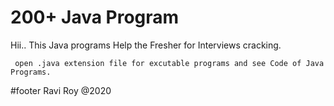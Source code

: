 # 200+ Java Program

Hii.. This Java programs Help the Fresher for Interviews cracking.

     open .java extension file for excutable programs and see Code of Java Programs.


#footer
Ravi Roy @2020
